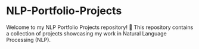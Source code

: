 # NLP-Portfolio-Projects
Welcome to my NLP Portfolio Projects repository! 🚀 
This repository contains a collection of projects showcasing my work in Natural Language Processing (NLP).
